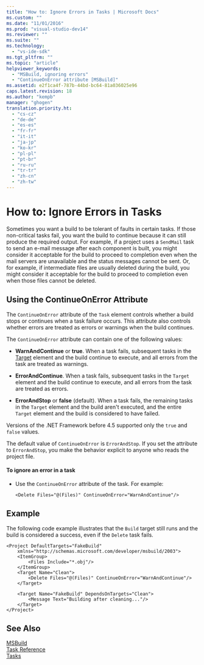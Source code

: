 ```yaml
---
title: "How to: Ignore Errors in Tasks | Microsoft Docs"
ms.custom: ""
ms.date: "11/01/2016"
ms.prod: "visual-studio-dev14"
ms.reviewer: ""
ms.suite: ""
ms.technology: 
  - "vs-ide-sdk"
ms.tgt_pltfrm: ""
ms.topic: "article"
helpviewer_keywords: 
  - "MSBuild, ignoring errors"
  - "ContinueOnError attribute [MSBuild]"
ms.assetid: e2f1ca4f-787b-44bd-bc64-81a036025e96
caps.latest.revision: 18
ms.author: "kempb"
manager: "ghogen"
translation.priority.ht: 
  - "cs-cz"
  - "de-de"
  - "es-es"
  - "fr-fr"
  - "it-it"
  - "ja-jp"
  - "ko-kr"
  - "pl-pl"
  - "pt-br"
  - "ru-ru"
  - "tr-tr"
  - "zh-cn"
  - "zh-tw"
---
```

# How to: Ignore Errors in Tasks
Sometimes you want a build to be tolerant of faults in certain tasks. If those non-critical tasks fail, you want the build to continue because it can still produce the required output. For example, if a project uses a `SendMail` task to send an e-mail message after each component is built, you might consider it acceptable for the build to proceed to completion even when the mail servers are unavailable and the status messages cannot be sent. Or, for example, if intermediate files are usually deleted during the build, you might consider it acceptable for the build to proceed to completion even when those files cannot be deleted.  
  
## Using the ContinueOnError Attribute  
 The `ContinueOnError` attribute of the `Task` element controls whether a build stops or continues when a task failure occurs. This attribute also controls whether errors are treated as errors or warnings when the build continues.  
  
 The `ContinueOnError` attribute can contain one of the following values:  
  
-   **WarnAndContinue** or **true**. When a task fails, subsequent tasks in the [Target](../msbuild/target-element-msbuild.md) element and the build continue to execute, and all errors from the task are treated as warnings.  
  
-   **ErrorAndContinue**. When a task fails, subsequent tasks in the `Target` element and the build continue to execute, and all errors from the task are treated as errors.  
  
-   **ErrorAndStop** or **false** (default). When a task fails, the remaining tasks in the `Target` element and the build aren't executed, and the entire `Target` element and the build is considered to have failed.  
  
 Versions of the .NET Framework before 4.5 supported only the `true` and `false` values.  
  
 The default value of `ContinueOnError` is `ErrorAndStop`. If you set the attribute to `ErrorAndStop`, you make the behavior explicit to anyone who reads the project file.  
  
#### To ignore an error in a task  
  
-   Use the `ContinueOnError` attribute of the task. For example:  
  
     `<Delete Files="@(Files)" ContinueOnError="WarnAndContinue"/>`  
  
## Example  
 The following code example illustrates that the `Build` target still runs and the build is considered a success, even if the `Delete` task fails.  
  
```  
<Project DefaultTargets="FakeBuild"  
    xmlns="http://schemas.microsoft.com/developer/msbuild/2003">  
    <ItemGroup>  
        <Files Include="*.obj"/>  
    </ItemGroup>  
    <Target Name="Clean">  
        <Delete Files="@(Files)" ContinueOnError="WarnAndContinue"/>  
    </Target>  
  
    <Target Name="FakeBuild" DependsOnTargets="Clean">  
        <Message Text="Building after cleaning..."/>  
    </Target>  
</Project>  
```  
  
## See Also
[MSBuild](../msbuild/msbuild1.md)  
 [Task Reference](../msbuild/msbuild-task-reference.md)   
 [Tasks](../msbuild/msbuild-tasks.md)